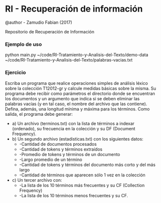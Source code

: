 # RI - Recuperación de información
@author - Zamudio Fabian (2017)

Repositorio de Recuperación de Información

### Ejemplo de uso
python main.py ~/code/RI-Tratamiento-y-Analisis-del-Texto/demo-data ~/code/RI-Tratamiento-y-Analisis-del-Texto/palabras-vacias.txt

### Ejercicio

Escriba un programa que realice operaciones simples de análisis léxico sobre la colección T12012-gr y calcule medidas básicas sobre la misma. Su programa debe recibir como parámetros el directorio donde se encuentran los documentos y un argumento que indica si se deben eliminar las palabras vacías (y en tal caso, el nombre del archivo que las contiene). 
Defina, además, una longitud mínima y máxima para los términos. Como salida, el programa debe generar:

* a) Un archivo (terminos.txt) con la lista de términos a indexar (ordenado), su frecuencia en la colección y su DF (Document Frequency).
* b) Un segundo archivo (estadisticas.txt) con los siguientes datos:
    * -Cantidad de documentos procesados
    * -Cantidad de tokens y términos extraídos
    * -Promedio de tokens y términos de un documento
    * -Largo promedio de un término
    * -Cantidad de tokens y términos del documento más corto y del más largo
    * -Cantidad de términos que aparecen sólo 1 vez en la colección
* c) Un tercer archivo con:
    * -La lista de los 10 términos más frecuentes y su CF (Collection Frequency)
    * -La lista de los 10 términos menos frecuentes y su CF.
